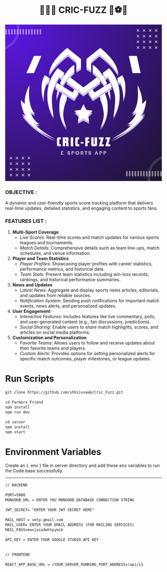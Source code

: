 <h1 align="center">🏀🏐🏑 CRIC-FUZZ 🏏⚽🏈</h1>

<div align="center"> <img src="https://github.com/Rakshit-CSE/Cric_Fuzz/blob/main/src/assets/Crix_Fuzz_Logo.png?raw=true"></div>

### OBJECTIVE :

<p> A dynamic and user-friendly sports score tracking platform that delivers real-time updates, detailed statistics, and engaging content to sports fans. </p>

### FEATURES LIST :

1. **Multi-Sport Coverage**
   - _Live Scores_: Real-time scores and match updates for various sports leagues and tournaments.
   - _Match Details_: Comprehensive details such as team line-ups, match schedules, and venue information.
2. **Player and Team Statistics**
   - _Player Profiles_: Showcasing player profiles with career statistics, performance metrics, and historical data.
   - _Team Stats_: Present team statistics including win-loss records, rankings, and historical performance summaries.
3. **News and Updates**
   - _Latest News_: Aggregate and display sports news articles, editorials, and updates from reliable sources.
   - _Notification System_: Sending push notifications for important match events, news alerts, and personalized updates.
4. **User Engagement**
   - _Interactive Features_: Includes features like live commentary, polls, and user-generated content (e.g., fan discussions, predictions).
   - _Social Sharing_: Enable users to share match highlights, scores, and articles on social media platforms.
5. **Customization and Personalization**
   - _Favorite Teams_: Allows users to follow and receive updates about their favorite teams and players.
   - _Custom Alerts_: Provides options for setting personalized alerts for specific match outcomes, player milestones, or league updates.



# Run Scripts

```Terminal
git clone https://github.com/shhiivvaam/Cric_Fuzz.git

cd Farmers_Friend
npm install
npm run dev

cd server
npm install
npm start
```

# Environment Variables

  Create an { .env } file in server directory and add these env variables to run the Code base successfully.

---

```Terminal
// BACKEND

PORT=5000
MONGODB_URL = ENTER YOU MONGODB DATABASE CONNECTION STRING

JWT_SECRET= "ENTER YOUR JWT SECRET HERE"

MAIL_HOST = smtp.gmail.com
MAIL_USER= ENTER YOUR EMAIL ADDRESS (FOR MAILING SERVICES)
MAIL_PASS=ewvjaiadwhtpymib

API_KEY = ENTER YOUR GOOGLE STUDIO API KEY


// FRONTEND

REACT_APP_BASE_URL = <YOUR_SERVER_RUNNING_PORT_ADDRESS>/api/v1
```
